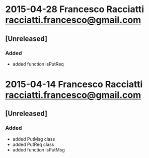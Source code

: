 # 2015-04-28  Francesco Racciatti  <racciatti.francesco@gmail.com>
## [Unreleased]
### Added
- added function isPutReq


# 2015-04-14  Francesco Racciatti  <racciatti.francesco@gmail.com>
## [Unreleased]
### Added
- added PutMsg class
- added PutReq class
- added function isPutMsg
